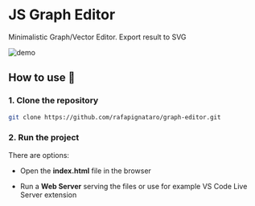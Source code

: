 # JS Graph Editor

Minimalistic Graph/Vector Editor. Export result to SVG

![demo](https://github.com/rafapignataro/graph-editor/assets/16678782/8f170274-5f96-4738-aa9c-b9689ced6248)

## How to use 🚀

### 1. Clone the repository

```sh
git clone https://github.com/rafapignataro/graph-editor.git
```

### 2. Run the project

There are options:

- Open the **index.html** file in the browser

- Run a **Web Server** serving the files or use for example VS Code Live Server extension
